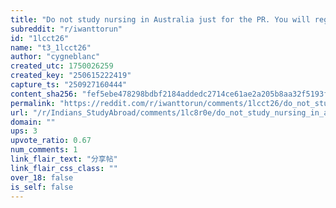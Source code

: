 ```yaml
---
title: "Do not study nursing in Australia just for the PR. You will regret it"
subreddit: "r/iwanttorun"
id: "1lcct26"
name: "t3_1lcct26"
author: "cygneblanc"
created_utc: 1750026259
created_key: "250615222419"
capture_ts: "250927160444"
content_sha256: "fef5ebe478298bdbf2184addedc2714ce61ae2a205b8aa32f5193f43ad92422d"
permalink: "https://reddit.com/r/iwanttorun/comments/1lcct26/do_not_study_nursing_in_australia_just_for_the_pr/"
url: "/r/Indians_StudyAbroad/comments/1lc8r0e/do_not_study_nursing_in_australia_just_for_the_pr/"
domain: ""
ups: 3
upvote_ratio: 0.67
num_comments: 1
link_flair_text: "分享帖"
link_flair_css_class: ""
over_18: false
is_self: false
---
```


